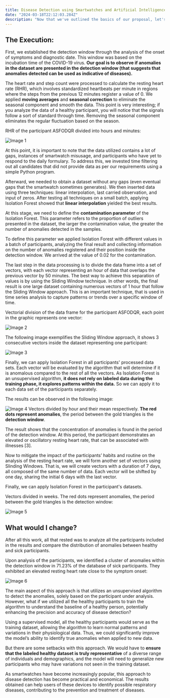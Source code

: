 ```yaml
---
title: Disease Detection using Smartwatches and Artificial Intelligence - The Execution
date: "2024-03-18T22:12:03.284Z"
description: "Now that we've outlined the basics of our proposal, let's demonstrate how we can detect diseases using smartwatches."
---
```


## The Execution:

First, we established the detection window through the analysis of the onset of symptoms and diagnostic date. This window was based on the incubation time of the COVID-19 virus. **Our goal is to observe if anomalies in the dataset are presented in the detection window (that suggests that anomalies detected can be used as indicative of diseases).**

The heart rate and step count were processed to calculate the resting heart rate (RHR), which involves standardized heartbeats per minute in regions where the steps from the previous 12 minutes register a value of 0. We applied **moving averages** and **seasonal correction** to eliminate the seasonal component and smooth the data. This point is very interesting; if you analyze the data of a healthy participant, you will notice that the signals follow a sort of standard through time. Removing the seasonal component eliminates the regular fluctuation based on the season.

RHR of the participant ASFODQR divided into hours and minutes:

![Image 1](text1-image1.png)

At this point, it is important to note that the data utilized contains a lot of gaps, instances of smartwatch misusage, and participants who have yet to respond to the daily formulary. To address this, we invested time filtering out all candidates that did not provide data as per our requirements using a simple Python program.

Afterward, we needed to obtain a dataset without any gaps (even eventual gaps that the smartwatch sometimes generates). We then inserted data using three techniques: linear interpolation, last carried observation, and input of zeros. After testing all techniques on a small batch, applying Isolation Forest showed that **linear interpolation** yielded the best results.

At this stage, we need to define the **contamination parameter** of the Isolation Forest. This parameter refers to the proportion of outliers presented in the dataset, the larger the contamination value, the greater the number of anomalies detected in the samples.
	
To define this parameter we applied Isolation Forest with different values in a batch of participants, analyzing the final result and collecting information on the number of anomalies registered and their position inside the detection window. We arrived at the value of 0.02 for the contamination.

The last step in the data processing is to divide the data frame into a set of vectors, with each vector representing an hour of data that overlaps the previous vector by 50 minutes. The best way to achieve this separation of values is by using the Sliding Window technique. In other words, the final result is one large dataset containing numerous vectors of 1 hour that follow the Sliding Window approach. This is an important technique, that is used in time series analysis to capture patterns or trends over a specific window of time.

Vectorial division of the data frame for the participant ASFODQR, each point in the graphic represents one vector:

![Image 2](text1-image2.png)

The following image exemplifies the Sliding Window approach, it shows 3 consecutive vectors inside the dataset representing one participant:

![Image 3](text1-image3.png)

Finally, we can apply Isolation Forest in all participants' processed data sets. Each vector will be evaluated by the algorithm that will determine if it is anomalous compared to the rest of all the vectors. As Isolation Forest is an unsupervised algorithm, **it does not rely on labeled data during the training phase, it explores patterns within the data.** So we can apply it to each data set of the participants separately.

The results can be observed in the following image:

![Image 4](text1-image4.png)
Vectors divided by hour and their mean respectively. **The red dots represent anomalies**, the period between the gold triangles is the **detection window**.

The result shows that the concentration of anomalies is found in the period of the detection window. At this period, the participant demonstrates an elevated or oscillatory resting heart rate, that can be associated with illnesses [3]. 
	
Now to mitigate the impact of the participants’ habits and routine on the analysis of the resting heart rate, we will form another set of vectors using Slinding Windows. That is, we will create vectors with a duration of 7 days, all composed of the same number of data. Each vector will be shifted by one day, sharing the initial 6 days with the last vector.

Finally, we can apply Isolation Forest in the participant's datasets.

Vectors divided in weeks. The red dots represent anomalies, the period between the gold triangles is the detection window:

![Image 5](text1-image5.png)

## What would I change? 

After all this work, all that rested was to analyze all the participants included in the results and compare the distribution of anomalies between healthy and sick participants. 

Upon analysis of the participants, we identified a cluster of anomalies within the detection window in 71.23% of the database of sick participants. They exhibited an elevated resting heart rate close to the symptom onset:

![Image 6](text1-image6.png)

The main aspect of this approach is that utilizes an unsupervised algorithm to detect the anomalies, solely based on the participant under analysis. However, what if we utilized all the healthy participants to train the algorithm to understand the baseline of a healthy person, potentially enhancing the precision and accuracy of disease detection?
	
Using a supervised model, all the healthy participants would serve as the training dataset, allowing the algorithm to learn normal patterns and variations in their physiological data. Thus, we could significantly improve the model’s ability to identify true anomalies when applied to new data.

But there are some setbacks with this approach. We would have to **ensure that the labeled healthy dataset is truly representative** of a diverse range of individuals and demographics, and the model will need to generalize new participants who may have variations not seen in the training dataset.

As smartwatches have become increasingly popular, this approach to disease detection has become practical and economical. The results obtained can help users of these devices to identify possible respiratory diseases, contributing to the prevention and treatment of diseases. 


